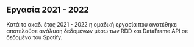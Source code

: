 ## Εργασία 2021 - 2022

Κατά το ακαδ. έτος 2021 - 2022 η ομαδική εργασία που ανατέθηκε αποτελούσε ανάλυση δεδομένων μέσω των RDD και DataFrame API σε δεδομένα του Spotify.
